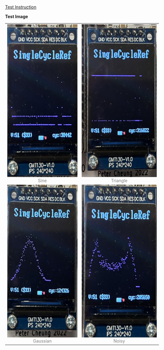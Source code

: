 [Test Instruction](https://github.com/franfafdaf/IAC_23autumn_Group17-Coursework?tab=readme-ov-file#test-instructions)


**Test Image**

<table>
  <tr>
    <td style="text-align: center;"><img src="/test/Ref Results/Single_Sine.jpg" alt="sine" height = "500"><br><span style="color: grey;">Sine</span></td>
    <td style="text-align: center;"><img src="/test/Ref Results/Single_Tri.jpg" alt="triangle" height = "500"><br><span style="color: grey;">Triangle</span></td>
  </tr>
  <tr>
    <td style="text-align: center;"><img src="/test/Ref Results/Single_Gau.jpg" alt="gaussian" height = "500"><br><span style="color: grey;">Gaussian</span></td>
    <td style="text-align: center;"><img src="/test/Ref Results/Single_Noisy.jpg" alt="noisy" height = "500"><br><span style="color: grey;">Noisy</span></td>
  </tr>
</table>